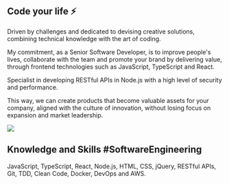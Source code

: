 ## Code your life ⚡

Driven by challenges and dedicated to devising creative solutions, combining technical knowledge with the art of coding.

My commitment, as a Senior Software Developer, is to improve people's lives, collaborate with the team and promote your brand by delivering value, through frontend technologies such as JavaScript, TypeScript and React.

Specialist in developing RESTful APIs in Node.js with a high level of security and performance.

This way, we can create products that become valuable assets for your company, aligned with the culture of innovation, without losing focus on expansion and market leadership.

<!-- 
Software Developer since 1999, developing products for large companies, banks and non-profit organizations.
Problem solver and focused on teams and high performance.
Passionate about technology, challenges and lifelong learning. 
I believe in solutions of real world problems through software. 
-->

<div style="display: inline">
<!--
  <a href="https://www.instagram.com/odemur.marangoni" target="_blank"><img src="https://img.shields.io/badge/-Instagram-%23E4405F?style=for-the-badge&logo=instagram&logoColor=white" target="_blank"></a>
-->
<a href="https://www.linkedin.com/in/odemur" target="_blank"><img src="https://img.shields.io/badge/-LinkedIn-%230077B5?style=for-the-badge&logo=linkedin&logoColor=white" target="_blank"></a> 
</div>

## Knowledge and Skills #SoftwareEngineering
<!--
Software developer focused on scalability, quality, performance and security.
-->

JavaScript, TypeScript, React, Node.js, HTML, CSS, jQuery, RESTful APIs, Git, TDD, Clean Code, Docker, DevOps and AWS.

<br />
